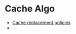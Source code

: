 # Cache Algo

- [Cache replacement policies](https://en.wikipedia.org/wiki/Cache_replacement_policies)
- 